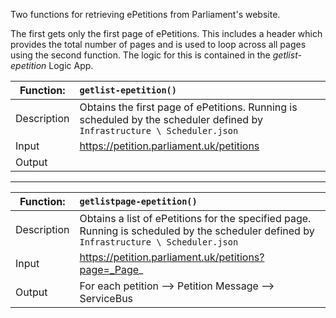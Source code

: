 Two functions for retrieving ePetitions from Parliament's website.

The first gets only the first page of ePetitions.  This includes a header which provides the total number of
pages and is used to loop across all pages using the second function.  The logic for this is
contained in the *getlist-epetition* Logic App.


| **Function**:| **`getlist-epetition()`**                                                 |
|--------------|:--------------------------------------------------------------------------|
| Description  | Obtains the first page of ePetitions.  Running is scheduled by the scheduler defined by `Infrastructure \ Scheduler.json` |
| Input        | <https://petition.parliament.uk/petitions>                                |
| Output       |                                                                           |

---

| **Function**:| **`getlistpage-epetition()`**                                                 |
|--------------|:------------------------------------------------------------------------|
| Description  | Obtains a list of ePetitions for the specified page.  Running is scheduled by the scheduler defined by `Infrastructure \ Scheduler.json` |
| Input        | https://petition.parliament.uk/petitions?page=_Page_                    |
| Output       | For each petition --> Petition Message --> ServiceBus                   |

